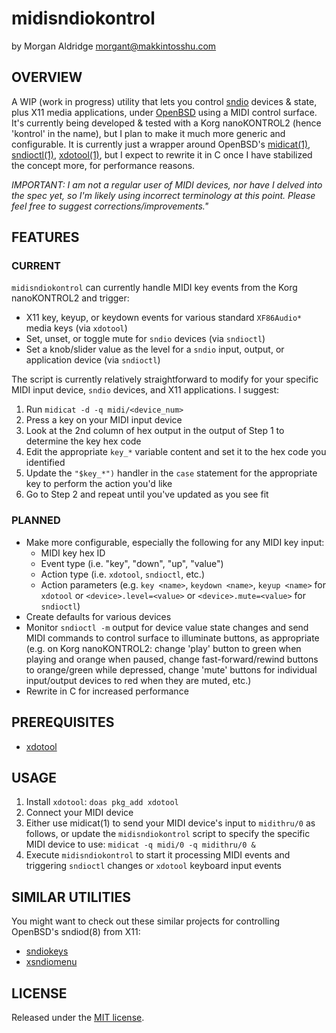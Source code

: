 # midisndiokontrol
by Morgan Aldridge <morgant@makkintosshu.com>

## OVERVIEW

A WIP (work in progress) utility that lets you control [sndio](https://sndio.org/) devices & state, plus X11 media applications, under [OpenBSD](https://www.openbsd.org/) using a MIDI control surface. It's currently being developed & tested with a Korg nanoKONTROL2 (hence 'kontrol' in the name), but I plan to make it much more generic and configurable. It is currently just a wrapper around OpenBSD's [midicat(1)](http://man.openbsd.org/midicat), [sndioctl(1)](http://man.openbsd.org/sndioctl), [xdotool(1)](https://github.com/jordansissel/xdotool), but I expect to rewrite it in C once I have stabilized the concept more, for performance reasons.

*IMPORTANT:* _I am not a regular user of MIDI devices, nor have I delved into the spec yet, so I'm likely using incorrect terminology at this point. Please feel free to suggest corrections/improvements."_

## FEATURES

### CURRENT

`midisndiokontrol` can currently handle MIDI key events from the Korg nanoKONTROL2 and trigger:

* X11 key, keyup, or keydown events for various standard `XF86Audio*` media keys (via `xdotool`)
* Set, unset, or toggle mute for `sndio` devices (via `sndioctl`)
* Set a knob/slider value as the level for a `sndio` input, output, or application device (via `sndioctl`)

The script is currently relatively straightforward to modify for your specific MIDI input device, `sndio` devices, and X11 applications. I suggest:

1. Run `midicat -d -q midi/<device_num>`
2. Press a key on your MIDI input device
3. Look at the 2nd column of hex output in the output of Step 1 to determine the key hex code
4. Edit the appropriate `key_*` variable content and set it to the hex code you identified
5. Update the `"$key_*")` handler in the `case` statement for the appropriate key to perform the action you'd like
6. Go to Step 2 and repeat until you've updated as you see fit

### PLANNED

* Make more configurable, especially the following for any MIDI key input:
    * MIDI key hex ID
    * Event type (i.e. "key", "down", "up", "value")
    * Action type (i.e. `xdotool`, `sndioctl`, etc.)
    * Action parameters (e.g. `key <name>`, `keydown <name>`, `keyup <name>` for `xdotool` or `<device>.level=<value>` or `<device>.mute=<value>` for `sndioctl`)
* Create defaults for various devices
* Monitor `sndioctl -m` output for device value state changes and send MIDI commands to control surface to illuminate buttons, as appropriate (e.g. on Korg nanoKONTROL2: change 'play' button to green when playing and orange when paused, change fast-forward/rewind buttons to orange/green while depressed, change 'mute' buttons for individual input/output devices to red when they are muted, etc.)
* Rewrite in C for increased performance

## PREREQUISITES

* [xdotool](https://github.com/jordansissel/xdotool)

## USAGE

1. Install `xdotool`:
    `doas pkg_add xdotool`
2. Connect your MIDI device
3. Either use midicat(1) to send your MIDI device's input to `midithru/0` as follows, or update the `midisndiokontrol` script to specify the specific MIDI device to use:
    `midicat -q midi/0 -q midithru/0 &`
4. Execute `midisndiokontrol` to start it processing MIDI events and triggering `sndioctl` changes or `xdotool` keyboard input events

## SIMILAR UTILITIES

You might want to check out these similar projects for controlling OpenBSD's sndiod(8) from X11:

* [sndiokeys](https://github.com/ratchov/sndiokeys)
* [xsndiomenu](https://github.com/morgant/xsndiomenu)

## LICENSE

Released under the [MIT license](LICENSE).

